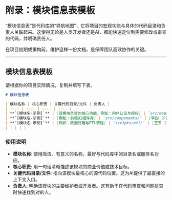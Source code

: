 # 附录：模块信息表模板

“模块信息表”是代码库的“导航地图”，它将项目的宏观功能与具体的代码目录和负责人关联起来。这使得无论是人类开发者还是AI，都能快速定位到需要修改或审查的代码，并明确责任人。

在项目初期或重构前，维护这样一份文档，是保障团队高效协作的关键。

---

## 模块信息表模板

请根据你的项目实际情况，复制并填写下表。

```markdown
# 模块信息表

| 模块名称 | 核心职责 | 关键代码目录/文件 | 负责人 |
| :--- | :--- | :--- | :--- |
| **`[模块名-示例]`** | [该模块负责的核心功能，例如：用户认证与授权] | `src/modules/auth/` | [张三 (BE)] |
| **`[模块名-示例]`** | [例如：前端UI组件库] | `src/components/` | [李四 (FE)] |
| **`[模块名-示例]`** | [例如：数据处理与ETL流程] | `scripts/etl/` | [王五 (DE)] |
| | | | |
```

### 使用说明

- **模块名称**: 使用简洁、有意义的名称，最好与代码库中的目录名或服务名对应。
- **核心职责**: 用一句话清晰描述该模块的商业价值或技术目标。
- **关键代码目录/文件**: 指向该模块最核心的源代码位置。这为AI提供了最直接的上下文入口。
- **负责人**: 明确该模块的主要维护者或开发者。这有助于在代码审查和问题排查时快速找到对的人。